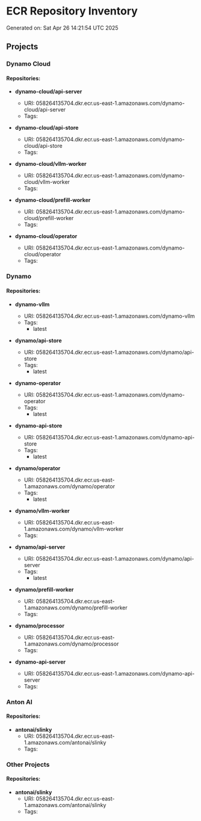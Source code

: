# ECR Repository Inventory
Generated on: Sat Apr 26 14:21:54 UTC 2025

## Projects
### Dynamo Cloud
#### Repositories:
- **dynamo-cloud/api-server**
  - URI: 058264135704.dkr.ecr.us-east-1.amazonaws.com/dynamo-cloud/api-server
  - Tags:

- **dynamo-cloud/api-store**
  - URI: 058264135704.dkr.ecr.us-east-1.amazonaws.com/dynamo-cloud/api-store
  - Tags:

- **dynamo-cloud/vllm-worker**
  - URI: 058264135704.dkr.ecr.us-east-1.amazonaws.com/dynamo-cloud/vllm-worker
  - Tags:

- **dynamo-cloud/prefill-worker**
  - URI: 058264135704.dkr.ecr.us-east-1.amazonaws.com/dynamo-cloud/prefill-worker
  - Tags:

- **dynamo-cloud/operator**
  - URI: 058264135704.dkr.ecr.us-east-1.amazonaws.com/dynamo-cloud/operator
  - Tags:

### Dynamo
#### Repositories:
- **dynamo-vllm**
  - URI: 058264135704.dkr.ecr.us-east-1.amazonaws.com/dynamo-vllm
  - Tags:
    - latest

- **dynamo/api-store**
  - URI: 058264135704.dkr.ecr.us-east-1.amazonaws.com/dynamo/api-store
  - Tags:
    - latest

- **dynamo-operator**
  - URI: 058264135704.dkr.ecr.us-east-1.amazonaws.com/dynamo-operator
  - Tags:
    - latest

- **dynamo-api-store**
  - URI: 058264135704.dkr.ecr.us-east-1.amazonaws.com/dynamo-api-store
  - Tags:
    - latest

- **dynamo/operator**
  - URI: 058264135704.dkr.ecr.us-east-1.amazonaws.com/dynamo/operator
  - Tags:
    - latest

- **dynamo/vllm-worker**
  - URI: 058264135704.dkr.ecr.us-east-1.amazonaws.com/dynamo/vllm-worker
  - Tags:

- **dynamo/api-server**
  - URI: 058264135704.dkr.ecr.us-east-1.amazonaws.com/dynamo/api-server
  - Tags:
    - latest

- **dynamo/prefill-worker**
  - URI: 058264135704.dkr.ecr.us-east-1.amazonaws.com/dynamo/prefill-worker
  - Tags:

- **dynamo/processor**
  - URI: 058264135704.dkr.ecr.us-east-1.amazonaws.com/dynamo/processor
  - Tags:

- **dynamo-api-server**
  - URI: 058264135704.dkr.ecr.us-east-1.amazonaws.com/dynamo-api-server
  - Tags:

### Anton AI
#### Repositories:
- **antonai/slinky**
  - URI: 058264135704.dkr.ecr.us-east-1.amazonaws.com/antonai/slinky
  - Tags:

### Other Projects
#### Repositories:
- **antonai/slinky**
  - URI: 058264135704.dkr.ecr.us-east-1.amazonaws.com/antonai/slinky
  - Tags:

